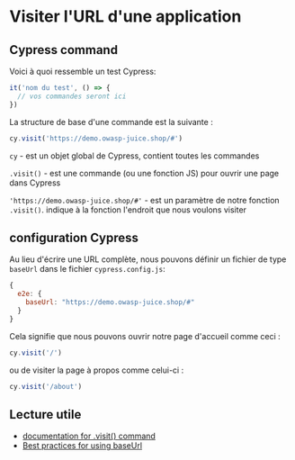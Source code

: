 
# Visiter l'URL d'une application

## Cypress command

Voici à quoi ressemble un test Cypress:
```js
it('nom du test', () => {
  // vos commandes seront ici
})
```

La structure de base d'une commande est la suivante :
```js
cy.visit('https://demo.owasp-juice.shop/#')
```
`cy` - est un objet global de Cypress, contient toutes les commandes

`.visit()` - est une commande (ou une fonction JS) pour ouvrir une page dans Cypress

`'https://demo.owasp-juice.shop/#'` - est un paramètre de notre fonction `.visit()`. indique à la fonction l'endroit que nous voulons visiter

## configuration Cypress 
Au lieu d'écrire une URL complète, nous pouvons définir un fichier de type `baseUrl` dans le fichier `cypress.config.js`:
```js
{
  e2e: {
    baseUrl: "https://demo.owasp-juice.shop/#"
  }
}
```
Cela signifie que nous pouvons ouvrir notre page d'accueil comme ceci :
```js
cy.visit('/')
```
ou de visiter la page à propos comme celui-ci :
```js
cy.visit('/about')
```

## Lecture utile
* [documentation for .visit() command](https://docs.cypress.io/api/commands/visit.html#Syntax)
* [Best practices for using baseUrl](https://docs.cypress.io/guides/references/best-practices.html#Setting-a-global-baseUrl)